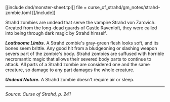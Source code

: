 <div class="monster-float" markdown="1">

[[include dnd/monster-sheet.tpl]]
file = curse_of_strahd/gm_notes/strahd-zombie.toml
[[/include]]

</div>

Strahd zombies are undead that serve the vampire Strahd von Zarovich. Created from the long-dead guards of Castle Ravenloft, they were called into being through dark magic by Strahd himself.

***Loathsome Limbs.*** A Strahd zombie's gray-green flesh looks soft, and its bones seem brittle. Any good hit from a bludgeoning or slashing weapon severs part of the zombie's body. Strahd zombies are suffused with horrible necromantic magic that allows their severed body parts to continue to attack. All parts of a Strahd zombie are considered one and the same creature, so damage to any part damages the whole creature.

***Undead Nature.*** A Strahd zombie doesn't require air or sleep.

<hr class="no-float">

_Source: Curse of Strahd, p. 241_
